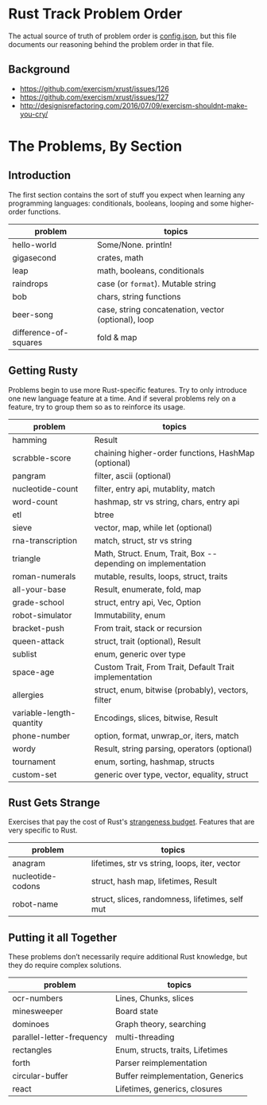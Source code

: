 # Rust Track Problem Order

The actual source of truth of problem order is [config.json](config.json), but this file documents our reasoning behind the problem order in that file.

## Background

- https://github.com/exercism/xrust/issues/126
- https://github.com/exercism/xrust/issues/127
- http://designisrefactoring.com/2016/07/09/exercism-shouldnt-make-you-cry/

# The Problems, By Section

## Introduction

The first section contains the sort of stuff you expect when learning any programming languages: conditionals, booleans, looping and some higher-order functions.

problem | topics
----- | -----
hello-world |  Some/None. println!
gigasecond |  crates, math
leap |  math, booleans, conditionals
raindrops |  case (or `format`). Mutable string
bob |  chars, string functions
beer-song |  case, string concatenation, vector (optional), loop
difference-of-squares |  fold & map

## Getting Rusty

Problems begin to use more Rust-specific features. Try to only introduce one new language feature at a time. And if several problems rely on a feature, try to group them so as to reinforce its usage.

problem | topics
----- | -----
hamming |  Result
scrabble-score |  chaining higher-order functions, HashMap (optional)
pangram | filter, ascii (optional)
nucleotide-count |  filter, entry api, mutablity, match
word-count |  hashmap, str vs string, chars, entry api
etl |  btree
sieve |  vector, map, while let (optional)
rna-transcription |  match, struct, str vs string
triangle | Math, Struct. Enum, Trait, Box -- depending on implementation
roman-numerals |  mutable, results, loops, struct, traits
all-your-base |  Result, enumerate, fold, map
grade-school |  struct, entry api, Vec, Option
robot-simulator | Immutability, enum
bracket-push | From trait, stack or recursion
queen-attack |  struct, trait (optional), Result
sublist |  enum, generic over type
space-age | Custom Trait, From Trait, Default Trait implementation
allergies |  struct, enum, bitwise (probably), vectors, filter
variable-length-quantity | Encodings, slices, bitwise, Result
phone-number |  option, format, unwrap_or, iters, match
wordy | Result, string parsing, operators (optional)
tournament |  enum, sorting, hashmap, structs
custom-set |  generic over type, vector, equality, struct

## Rust Gets Strange

Exercises that pay the cost of Rust's [strangeness budget](http://words.steveklabnik.com/the-language-strangeness-budget). Features that are very specific to Rust.

problem | topics
----- | -----
anagram |  lifetimes, str vs string, loops, iter, vector
nucleotide-codons |  struct, hash map, lifetimes, Result
robot-name |  struct, slices, randomness, lifetimes, self mut

## Putting it all Together

These problems don’t necessarily require additional Rust knowledge, but they do require complex solutions.

problem | topics
----- | -----
ocr-numbers | Lines, Chunks, slices
minesweeper |  Board state
dominoes |  Graph theory, searching
parallel-letter-frequency | multi-threading
rectangles |  Enum, structs, traits, Lifetimes
forth |  Parser reimplementation
circular-buffer |  Buffer reimplementation, Generics
react |  Lifetimes, generics, closures
